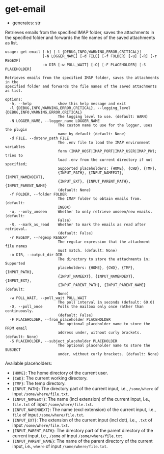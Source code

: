 # get-email

* generates: str

Retrieves emails from the specified IMAP folder, saves the attachments in the specified folder and forwards the file names of the saved attachments as list.

```
usage: get-email [-h] [-l {DEBUG,INFO,WARNING,ERROR,CRITICAL}]
                 [-N LOGGER_NAME] [-d FILE] [-f FOLDER] [-u] [-R] [-r REGEXP]
                 -o DIR [-w POLL_WAIT] [-O] [-F PLACEHOLDER] [-S PLACEHOLDER]

Retrieves emails from the specified IMAP folder, saves the attachments in the
specified folder and forwards the file names of the saved attachments as list.

options:
  -h, --help            show this help message and exit
  -l {DEBUG,INFO,WARNING,ERROR,CRITICAL}, --logging_level {DEBUG,INFO,WARNING,ERROR,CRITICAL}
                        The logging level to use. (default: WARN)
  -N LOGGER_NAME, --logger_name LOGGER_NAME
                        The custom name to use for the logger, uses the plugin
                        name by default (default: None)
  -d FILE, --dotenv_path FILE
                        The .env file to load the IMAP environment variables
                        form (IMAP_HOST|IMAP_PORT|IMAP_USER|IMAP_PW); tries to
                        load .env from the current directory if not specified;
                        Supported placeholders: {HOME}, {CWD}, {TMP},
                        {INPUT_PATH}, {INPUT_NAMEEXT}, {INPUT_NAMENOEXT},
                        {INPUT_EXT}, {INPUT_PARENT_PATH}, {INPUT_PARENT_NAME}
                        (default: None)
  -f FOLDER, --folder FOLDER
                        The IMAP folder to obtain emails from. (default:
                        INBOX)
  -u, --only_unseen     Whether to only retrieve unseen/new emails. (default:
                        False)
  -R, --mark_as_read    Whether to mark the emails as read after retrieval.
                        (default: False)
  -r REGEXP, --regexp REGEXP
                        The regular expression that the attachment file names
                        must match. (default: None)
  -o DIR, --output_dir DIR
                        The directory to store the attachments in; Supported
                        placeholders: {HOME}, {CWD}, {TMP}, {INPUT_PATH},
                        {INPUT_NAMEEXT}, {INPUT_NAMENOEXT}, {INPUT_EXT},
                        {INPUT_PARENT_PATH}, {INPUT_PARENT_NAME} (default:
                        None)
  -w POLL_WAIT, --poll_wait POLL_WAIT
                        The poll interval in seconds (default: 60.0)
  -O, --poll_once       Polls the mailbox only once rather than continuously.
                        (default: False)
  -F PLACEHOLDER, --from_placeholder PLACEHOLDER
                        The optional placeholder name to store the FROM email
                        address under, without curly brackets. (default: None)
  -S PLACEHOLDER, --subject_placeholder PLACEHOLDER
                        The optional placeholder name to store the SUBJECT
                        under, without curly brackets. (default: None)
```

Available placeholders:

* `{HOME}`: The home directory of the current user.
* `{CWD}`: The current working directory.
* `{TMP}`: The temp directory.
* `{INPUT_PATH}`: The directory part of the current input, i.e., `/some/where` of input `/some/where/file.txt`.
* `{INPUT_NAMEEXT}`: The name (incl extension) of the current input, i.e., `file.txt` of input `/some/where/file.txt`.
* `{INPUT_NAMENOEXT}`: The name (excl extension) of the current input, i.e., `file` of input `/some/where/file.txt`.
* `{INPUT_EXT}`: The extension of the current input (incl dot), i.e., `.txt` of input `/some/where/file.txt`.
* `{INPUT_PARENT_PATH}`: The directory part of the parent directory of the current input, i.e., `/some` of input `/some/where/file.txt`.
* `{INPUT_PARENT_NAME}`: The name of the parent directory of the current input, i.e., `where` of input `/some/where/file.txt`.
